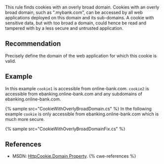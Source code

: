 This rule finds cookies with an overly broad domain. Cookies with an overly broad domain, such as ".mybank.com", can be accessed by all web applications deployed on this domain and its sub-domains. A cookie with sensitive data, but with too broad a domain, could hence be read and tampered with by a less secure and untrusted application.


## Recommendation
Precisely define the domain of the web application for which this cookie is valid.


## Example
In this example `cookie1` is accessible from online-bank.com. `cookie2` is accessible from ebanking.online-bank.com and any subdomains of ebanking.online-bank.com.

{% sample src="CookieWithOverlyBroadDomain.cs" %}
In the following example `cookie` is only accessible from ebanking.online-bank.com which is much more secure.

{% sample src="CookieWithOverlyBroadDomainFix.cs" %}

## References
* MSDN: [HttpCookie.Domain Property](http://msdn.microsoft.com/en-us/library/system.web.httpcookie.domain.aspx).
{% cwe-references %}
